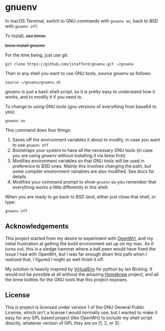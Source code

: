 # gnuenv
In macOS Terminal, switch to GNU commands with `gnuenv on`, back to BSD with `gnuenv off`.


To install, ~~use brew:~~

~~brew install gnuenv~~

For the time being, just use git:
```
git clone https://github.com/jstafford/gnuenv.git ~/gnuenv
```

Then in any shell you want to use GNU tools, source gnuenv as follows:
```
source ~/gnuenv/gnuenv.sh
```

gnuenv is just a bash shell script, so it is pretty easy to understand how it
works, and to modify it if you need to.

To change to using GNU tools (gnu versions of everything from base64 to yes):
```
gnuenv on
```

This command does four things:
1. Saves off the environment variables it about to modify, in case you want to
  use ```gnuenv off```
2. Bootstraps your system to have all the necessary GNU tools (in case you are
  using gnuenv without installing it via brew first)
3. Modifies environment variables so that GNU tools will be used in preference
  to BSD ones. Mainly this involves changing the path, but some compiler
  environment variables are also modified. See docs for details.
4. Modifies your command prompt to show ```gnuenv``` so you remember that
  everything works a little differently in this shell.

When you are ready to go back to BSD land, either just close that shell, or type:
```
gnuenv off
```

Acknowledgements
----------------

This project started from my desire to experiment with
[OpenWrt](https://openwrt.org/), and my initial frustration at getting the build
environment set up on my mac. As it turns out, this is a sledge hammer where a
ball peen would have fixed the issue I had with OpenWrt, but I was far enough
down this path when I realized that, I figured I might as well finish it off.

My solution is heavily inspired by [VirtualEnv](https://virtualenv.pypa.io) for
python by Ian Bicking. It would not be possible at all without the amazing
[Homebrew](https://brew.sh/) project, and all the brew bottles for the GNU
tools that this project exposes.

[//]: # (gnuenv uses the following brew bottles:)



License
-------
This is project is licensed under version 1 of the GNU General Public License,
which isn't a license I would normally use, but I wanted to make it easy for any
GPL based project (like OpenWrt) to include my shell script directly, whatever
version of GPL they are on (1, 2, or 3).

